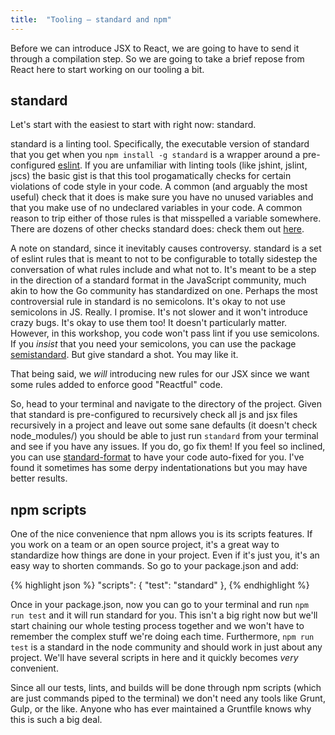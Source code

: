 ```yaml
---
title:  "Tooling – standard and npm"
---
```


Before we can introduce JSX to React, we are going to have to send it through a compilation step. So we are going to take a brief repose from React here to start working on our tooling a bit.

## standard

Let's start with the easiest to start with right now: standard.

standard is a linting tool. Specifically, the executable version of standard that you get when you <code>npm install -g standard</code> is a wrapper around a pre-configured [eslint][eslint-docs]. If you are unfamiliar with linting tools (like jshint, jslint, jscs) the basic gist is that this tool progamatically checks for certain violations of code style in your code. A common (and arguably the most useful) check that it does is make sure you have no unused variables and that you make use of no undeclared variables in your code. A common reason to trip either of those rules is that misspelled a variable somewhere. There are dozens of other checks standard does: check them out [here][standard-checks].

A note on standard, since it inevitably causes controversy. standard is a set of eslint rules that is meant to not to be configurable to totally sidestep the conversation of what rules include and what not to. It's meant to be a step in the direction of a standard format in the JavaScript community, much akin to how the Go community has standardized on one. Perhaps the most controversial rule in standard is no semicolons. It's okay to not use semicolons in JS. Really. I promise. It's not slower and it won't introduce crazy bugs. It's okay to use them too! It doesn't particularly matter. However, in this workshop, you code won't pass lint if you use semicolons. If you _insist_ that you need your semicolons, you can use the package [semistandard][semistandard]. But give standard a shot. You may like it.

That being said, we _will_ introducing new rules for our JSX since we want some rules added to enforce good "Reactful" code.

So, head to your terminal and navigate to the directory of the project. Given that standard is pre-configured to recursively check all js and jsx files recursively in a project and leave out some sane defaults (it doesn't check node_modules/) you should be able to just run <code>standard</code> from your terminal and see if you have any issues. If you do, go fix them! If you feel so inclined, you can use [standard-format][standard-format] to have your code auto-fixed for you. I've found it sometimes has some derpy indentationations but you may have better results.

## npm scripts

One of the nice convenience that npm allows you is its scripts features. If you work on a team or an open source project, it's a great way to standardize how things are done in your project. Even if it's just you, it's an easy way to shorten commands. So go to your package.json and add:

{% highlight json %}
"scripts": {
    "test": "standard"
},
{% endhighlight %}

Once in your package.json, now you can go to your terminal and run <code>npm run test</code> and it will run standard for you. This isn't a big right now but we'll start chaining our whole testing process together and we won't have to remember the complex stuff we're doing each time. Furthermore, <code>npm run test</code> is a standard in the node community and should work in just about any project. We'll have several scripts in here and it quickly becomes _very_ convenient.

Since all our tests, lints, and builds will be done through npm scripts (which are just commands piped to the terminal) we don't need any tools like Grunt, Gulp, or the like. Anyone who has ever maintained a Gruntfile knows why this is such a big deal.

[eslint-docs]: http://eslint.org/
[standard-checks]: https://github.com/feross/standard/blob/master/RULES.md#javascript-standard-style
[semistandard]: https://github.com/Flet/semistandard
[standard-format]: https://github.com/maxogden/standard-format